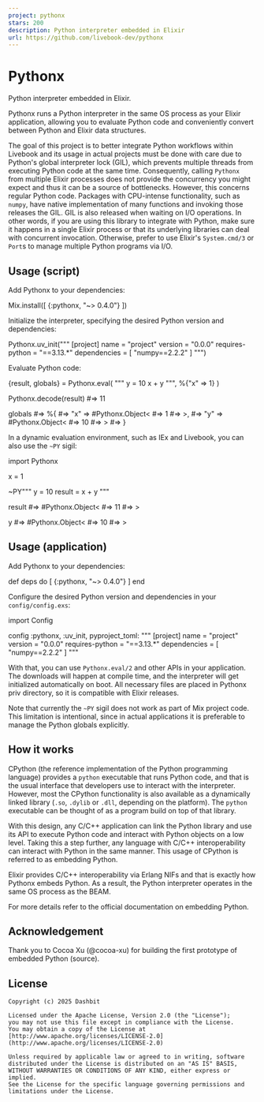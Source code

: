 ```yaml
---
project: pythonx
stars: 200
description: Python interpreter embedded in Elixir
url: https://github.com/livebook-dev/pythonx
---
```


Pythonx
=======

Python interpreter embedded in Elixir.

Pythonx runs a Python interpreter in the same OS process as your Elixir application, allowing you to evaluate Python code and conveniently convert between Python and Elixir data structures.

The goal of this project is to better integrate Python workflows within Livebook and its usage in actual projects must be done with care due to Python's global interpreter lock (GIL), which prevents multiple threads from executing Python code at the same time. Consequently, calling `Pythonx` from multiple Elixir processes does not provide the concurrency you might expect and thus it can be a source of bottlenecks. However, this concerns regular Python code. Packages with CPU-intense functionality, such as `numpy`, have native implementation of many functions and invoking those releases the GIL. GIL is also released when waiting on I/O operations. In other words, if you are using this library to integrate with Python, make sure it happens in a single Elixir process or that its underlying libraries can deal with concurrent invocation. Otherwise, prefer to use Elixir's `System.cmd/3` or `Port`s to manage multiple Python programs via I/O.

Usage (script)
--------------

Add Pythonx to your dependencies:

Mix.install(\[
  {:pythonx, "~> 0.4.0"}
\])

Initialize the interpreter, specifying the desired Python version and dependencies:

Pythonx.uv\_init("""
\[project\]
name = "project"
version = "0.0.0"
requires-python = "==3.13.\*"
dependencies = \[
  "numpy==2.2.2"
\]
""")

Evaluate Python code:

{result, globals} \=
  Pythonx.eval(
    """
    y = 10
    x + y
    """,
    %{"x" \=> 1}
  )

Pythonx.decode(result)
#=> 11

globals
#=> %{
#=>   "x" => #Pythonx.Object<
#=>     1
#=>   >,
#=>   "y" => #Pythonx.Object<
#=>     10
#=>   >
#=> }

In a dynamic evaluation environment, such as IEx and Livebook, you can also use the `~PY` sigil:

import Pythonx

x \= 1

~PY"""
y = 10
result = x + y
"""

result
#=> #Pythonx.Object<
#=>   11
#=> >

y
#=> #Pythonx.Object<
#=>   10
#=> >

Usage (application)
-------------------

Add Pythonx to your dependencies:

def deps do
  \[
    {:pythonx, "~> 0.4.0"}
  \]
end

Configure the desired Python version and dependencies in your `config/config.exs`:

import Config

config :pythonx, :uv\_init,
  pyproject\_toml: """
  \[project\]
  name = "project"
  version = "0.0.0"
  requires-python = "==3.13.\*"
  dependencies = \[
    "numpy==2.2.2"
  \]
  """

With that, you can use `Pythonx.eval/2` and other APIs in your application. The downloads will happen at compile time, and the interpreter will get initialized automatically on boot. All necessary files are placed in Pythonx priv directory, so it is compatible with Elixir releases.

Note that currently the `~PY` sigil does not work as part of Mix project code. This limitation is intentional, since in actual applications it is preferable to manage the Python globals explicitly.

How it works
------------

CPython (the reference implementation of the Python programming language) provides a `python` executable that runs Python code, and that is the usual interface that developers use to interact with the interpreter. However, most the CPython functionality is also available as a dynamically linked library (`.so`, `.dylib` or `.dll`, depending on the platform). The `python` executable can be thought of as a program build on top of that library.

With this design, any C/C++ application can link the Python library and use its API to execute Python code and interact with Python objects on a low level. Taking this a step further, any language with C/C++ interoperability can interact with Python in the same manner. This usage of CPython is referred to as embedding Python.

Elixir provides C/C++ interoperability via Erlang NIFs and that is exactly how Pythonx embeds Python. As a result, the Python interpreter operates in the same OS process as the BEAM.

For more details refer to the official documentation on embedding Python.

Acknowledgement
---------------

Thank you to Cocoa Xu (@cocoa-xu) for building the first prototype of embedded Python (source).

License
-------

```
Copyright (c) 2025 Dashbit

Licensed under the Apache License, Version 2.0 (the "License");
you may not use this file except in compliance with the License.
You may obtain a copy of the License at [http://www.apache.org/licenses/LICENSE-2.0](http://www.apache.org/licenses/LICENSE-2.0)

Unless required by applicable law or agreed to in writing, software
distributed under the License is distributed on an "AS IS" BASIS,
WITHOUT WARRANTIES OR CONDITIONS OF ANY KIND, either express or implied.
See the License for the specific language governing permissions and
limitations under the License.
```
